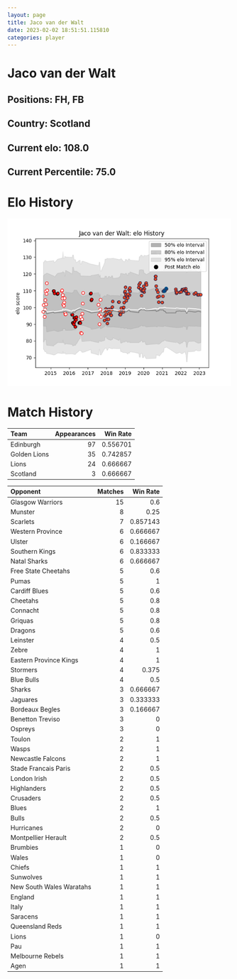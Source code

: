 ```yaml
---  
layout: page  
title: Jaco van der Walt  
date: 2023-02-02 18:51:51.115810  
categories: player  
---
```

# Jaco van der Walt

## Positions: FH, FB

## Country: Scotland

## Current elo: 108.0

## Current Percentile: 75.0

# Elo History


![elo history](history_JacovanderWalt.png)
# Match History


| Team         |   Appearances |   Win Rate |
|:-------------|--------------:|-----------:|
| Edinburgh    |            97 |   0.556701 |
| Golden Lions |            35 |   0.742857 |
| Lions        |            24 |   0.666667 |
| Scotland     |             3 |   0.666667 |

| Opponent                 |   Matches |   Win Rate |
|:-------------------------|----------:|-----------:|
| Glasgow Warriors         |        15 |   0.6      |
| Munster                  |         8 |   0.25     |
| Scarlets                 |         7 |   0.857143 |
| Western Province         |         6 |   0.666667 |
| Ulster                   |         6 |   0.166667 |
| Southern Kings           |         6 |   0.833333 |
| Natal Sharks             |         6 |   0.666667 |
| Free State Cheetahs      |         5 |   0.6      |
| Pumas                    |         5 |   1        |
| Cardiff Blues            |         5 |   0.6      |
| Cheetahs                 |         5 |   0.8      |
| Connacht                 |         5 |   0.8      |
| Griquas                  |         5 |   0.8      |
| Dragons                  |         5 |   0.6      |
| Leinster                 |         4 |   0.5      |
| Zebre                    |         4 |   1        |
| Eastern Province Kings   |         4 |   1        |
| Stormers                 |         4 |   0.375    |
| Blue Bulls               |         4 |   0.5      |
| Sharks                   |         3 |   0.666667 |
| Jaguares                 |         3 |   0.333333 |
| Bordeaux Begles          |         3 |   0.166667 |
| Benetton Treviso         |         3 |   0        |
| Ospreys                  |         3 |   0        |
| Toulon                   |         2 |   1        |
| Wasps                    |         2 |   1        |
| Newcastle Falcons        |         2 |   1        |
| Stade Francais Paris     |         2 |   0.5      |
| London Irish             |         2 |   0.5      |
| Highlanders              |         2 |   0.5      |
| Crusaders                |         2 |   0.5      |
| Blues                    |         2 |   1        |
| Bulls                    |         2 |   0.5      |
| Hurricanes               |         2 |   0        |
| Montpellier Herault      |         2 |   0.5      |
| Brumbies                 |         1 |   0        |
| Wales                    |         1 |   0        |
| Chiefs                   |         1 |   1        |
| Sunwolves                |         1 |   1        |
| New South Wales Waratahs |         1 |   1        |
| England                  |         1 |   1        |
| Italy                    |         1 |   1        |
| Saracens                 |         1 |   1        |
| Queensland Reds          |         1 |   1        |
| Lions                    |         1 |   0        |
| Pau                      |         1 |   1        |
| Melbourne Rebels         |         1 |   1        |
| Agen                     |         1 |   1        |